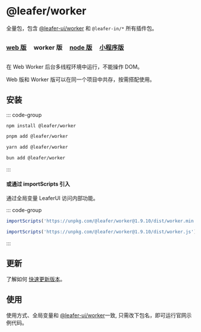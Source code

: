 # @leafer/worker

全量包，包含 [@leafer-ui/worker](/guide/install/ui/worker/start.md) 和 `@leafer-in/*` 所有插件包。

##

### [web 版](/guide/install/leafer/start.md) &nbsp; &nbsp; worker 版 &nbsp; &nbsp; [node 版](/guide/install/leafer/node/start.md) &nbsp; &nbsp; [小程序版](/guide/install/leafer/miniapp/start.md)

##

在 Web Worker 后台多线程环境中运行，不能操作 DOM。

Web 版和 Worker 版可以在同一个项目中共存，按需搭配使用。

## 安装

::: code-group

```sh [npm]
npm install @leafer/worker
```

```sh [pnpm]
pnpm add @leafer/worker
```

```sh [yarn]
yarn add @leafer/worker
```

```sh [bun]
bun add @leafer/worker
```

:::

#### 或通过 importScripts 引入

通过全局变量 LeaferUI 访问内部功能。

::: code-group

```js [worker.min.js]
importScripts('https://unpkg.com/@leafer/worker@1.9.10/dist/worker.min.js')
```

```js [worker.js]
importScripts('https://unpkg.com/@leafer/worker@1.9.10/dist/worker.js')
```

:::

<!-- https://unpkg.com 无法访问时，可替换为 https://cdn.jsdelivr.net/npm -->

## 更新

了解如何 [快速更新版本](/guide/update.md)。

## 使用

使用方式、全局变量和 [@leafer-ui/worker](/guide/install/ui/worker/start.md)一致, 只需改下包名，即可运行官网示例代码。
